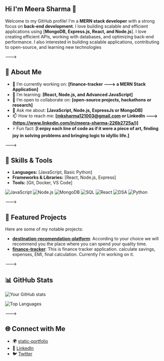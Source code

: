 ## Hi I'm Meera Sharma 👋


Welcome to my GitHub profile! I'm a **MERN stack developer** with a strong focus on **back-end development**. I love building scalable and efficient applications using [**MongoDB, Express.js, React, and Node.js**]. I love creating efficient APIs, working with databases, and optimizing back-end performance. I also interested in building scalable applications, contributing to open-source, and learning new technologies

--->

## 🌟 About Me
- 🔭 I’m currently working on: **[finance-tracker ---> a MERN Stack Application]**
- 🌱 I’m learning: **[React, Node.js, and Advanced JavaScript]**
- 👯 I’m open to collaborate on: **[open-source projects, hackathons or research]**
- 💬 Ask me about: **[JavaScript, Node.js, ExpressJs or MongoDB]**
- 📫 How to reach me: **[mksharma121003@gmail.com or LinkedIn ---> (https://www.linkedin.com/in/meera-sharma-226b2725a/)]**
- ⚡ Fun fact: **[I enjoy each line of code as if it were a piece of art, finding joy in solving problems and bringing logic to idyllic life.]**

--->

## 🚀 Skills & Tools
- **Languages:** [JavaScript, Basic Python]
- **Frameworks & Libraries:** [React, Node.js, Express]
- **Tools:** [Git, Docker, VS Code]

![JavaScript](https://img.shields.io/badge/JavaScript-%23F7DF1E.svg?style=for-the-badge&logo=javascript&logoColor=black)
![Node.js](https://img.shields.io/badge/-Node.js-339933?logo=node.js&logoColor=white&style=for-the-badge)
![MongoDB](https://img.shields.io/badge/-MongoDB-47A248?logo=mongodb&logoColor=white&style=for-the-badge)
![SQL](https://img.shields.io/badge/-SQL-003B57?logo=postgresql&logoColor=white&style=for-the-badge)
![React](https://img.shields.io/badge/-React-61DAFB?logo=react&logoColor=white&style=for-the-badge)
![DSA](https://img.shields.io/badge/-DSA-FFA500?style=for-the-badge&logo=data:image/svg+xml;base64,PHN2ZyB4bWxucz0iaHR0cDovL3d3dy53My5vcmcvMjAwMC9zdmciIHdpZHRoPSIyNCIgaGVpZ2h0PSIyNCIgdmlld0JveD0iMCAwIDI0IDI0Ij4gPHBhdGggZD0iTTEyIDEuYy05LjMwMiAwLTEwLjcgNi45MDQgMTAuNyAxMi44OTljNi44OTkgMCAxMi44OTktMS40MTYgMTIuODk5LTEyLjg5OUMxOS4xOTYgNi45MDQgMTYuNzAxIDEuMCAxMiAxLjB6IE03LjE4IDE4LjczNmEuODUuODUgMCAxIDAgMC0xLjcwNy44NS44NSAwIDEgMCAwIDEuNzA3eiIvPiA8L3N2Zz4=)
![Python](https://img.shields.io/badge/-Python-3776AB?logo=python&logoColor=white&style=for-the-badge)



--->

## 📂 Featured Projects
Here are some of my notable projects:
- **[destination-recomendation-platform](https://github.com/meerathaakur/destination-platform)**: According to your choice we will recommend you the place where you can spend your quality time.
- **[finance-tracker](https://github.com/meerathaakur/finance-tracker)**: This is finance tracker application. calculate savings, expenses, EMI, final calculation. Currently I'm working on it.

--->

## 📊 GitHub Stats
![Your GitHub stats](https://github-readme-stats.vercel.app/api?username=meerathaakur&show_icons=true&theme=radical)

![Top Languages](https://github-readme-stats.vercel.app/api/top-langs/?username=meerathaakur&layout=compact&theme=radical)

--->

## 🌐 Connect with Me
- 🌍 [static-portfolio](https://github.com/meerathaakur/static-portfolio)
- 💼 [LinkedIn](https://www.linkedin.com/in/meera-sharma-226b2725a/)
- 🐦 [Twitter](https://x.com/meerasrmaa/)


